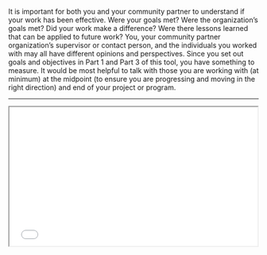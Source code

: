 It is important for both you and your community partner to understand if your work has been effective. Were your goals met? Were the organization’s goals met? Did your work make a difference? Were there lessons learned that can be applied to future work? You, your community partner organization’s supervisor or contact person, and the individuals you worked with may all have different opinions and perspectives. Since you set out goals and objectives in Part 1 and Part 3 of this tool, you have something to measure. It would be most helpful to talk with those you are working with (at minimum) at the midpoint (to ensure you are progressing and moving in the right direction) and end of your project or program.

___

<iframe src='//player.vimeo.com/video/90154066?title=0&byline=0&portrait=0&color=ff9933' width='500' height='280' allowfullscreen></iframe>
